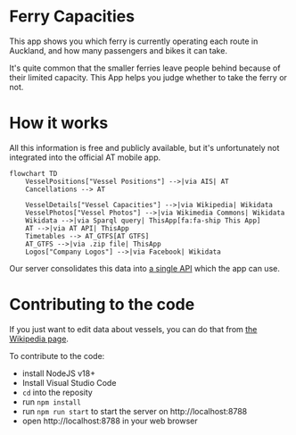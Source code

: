 # Ferry Capacities

This app shows you which ferry is currently operating each route in Auckland, and how many passengers and bikes it can take.

It's quite common that the smaller ferries leave people behind because of their limited capacity. This App helps you judge whether to take the ferry or not.

# How it works

All this information is free and publicly available, but it's unfortunately not integrated into the official AT mobile app.

```mermaid
flowchart TD
    VesselPositions["Vessel Positions"] -->|via AIS| AT
    Cancellations --> AT

    VesselDetails["Vessel Capacities"] -->|via Wikipedia| Wikidata
    VesselPhotos["Vessel Photos"] -->|via Wikimedia Commons| Wikidata
    Wikidata -->|via Sparql query| ThisApp[fa:fa-ship This App]
    AT -->|via AT API| ThisApp
    Timetables --> AT_GTFS[AT GTFS]
    AT_GTFS -->|via .zip file| ThisApp
    Logos["Company Logos"] -->|via Facebook| Wikidata
```

Our server consolidates this data into [a single API](https://akl.boats/api/vessel_positions) which the app can use.

# Contributing to the code

If you just want to edit data about vessels, you can do that from [the Wikipedia page](https://en.wikipedia.org/wiki/List_of_Auckland_ferries).

To contribute to the code:

- install NodeJS v18+
- Install Visual Studio Code
- `cd` into the reposity
- run `npm install`
- run `npm run start` to start the server on http://localhost:8788
- open http://localhost:8788 in your web browser
